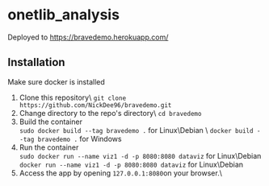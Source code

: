 # onetlib_analysis
Deployed to https://bravedemo.herokuapp.com/

## Installation
Make sure docker is installed

1. Clone this repository\ 
    `git clone https://github.com/NickDee96/bravedemo.git`
2. Change directory to the repo's directory\ 
    `cd bravedemo`
3. Build the container\
    `sudo docker build --tag bravedemo .` for Linux\Debian \ 
    `docker build --tag bravedemo .` for Windows
4. Run the container \
    `sudo docker run --name viz1 -d -p 8080:8080 dataviz` for Linux\Debian\
    `docker run --name viz1 -d -p 8080:8080 dataviz` for Linux\Debian
5. Access the app by opening `127.0.0.1:8080`on your browser.\